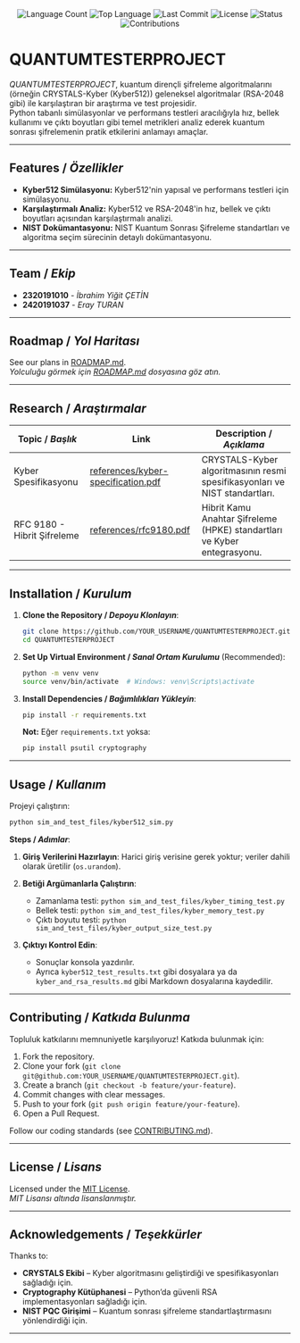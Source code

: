 <div align="center">
  <img src="https://img.shields.io/github/languages/count/YOUR_USERNAME/QUANTUMTESTERPROJECT?style=flat-square&color=blueviolet" alt="Language Count">
  <img src="https://img.shields.io/github/languages/top/YOUR_USERNAME/QUANTUMTESTERPROJECT?style=flat-square&color=1e90ff" alt="Top Language">
  <img src="https://img.shields.io/github/last-commit/YOUR_USERNAME/QUANTUMTESTERPROJECT?style=flat-square&color=ff69b4" alt="Last Commit">
  <img src="https://img.shields.io/github/license/YOUR_USERNAME/QUANTUMTESTERPROJECT?style=flat-square&color=yellow" alt="License">
  <img src="https://img.shields.io/badge/Status-Active-green?style=flat-square" alt="Status">
  <img src="https://img.shields.io/badge/Contributions-Welcome-brightgreen?style=flat-square" alt="Contributions">
</div>

# QUANTUMTESTERPROJECT

*QUANTUMTESTERPROJECT*, kuantum dirençli şifreleme algoritmalarını (örneğin CRYSTALS-Kyber (Kyber512)) geleneksel algoritmalar (RSA-2048 gibi) ile karşılaştıran bir araştırma ve test projesidir.  
Python tabanlı simülasyonlar ve performans testleri aracılığıyla hız, bellek kullanımı ve çıktı boyutları gibi temel metrikleri analiz ederek kuantum sonrası şifrelemenin pratik etkilerini anlamayı amaçlar.

---

## Features / *Özellikler*

- **Kyber512 Simülasyonu:** Kyber512'nin yapısal ve performans testleri için simülasyonu.  
- **Karşılaştırmalı Analiz:** Kyber512 ve RSA-2048'in hız, bellek ve çıktı boyutları açısından karşılaştırmalı analizi.  
- **NIST Dokümantasyonu:** NIST Kuantum Sonrası Şifreleme standartları ve algoritma seçim sürecinin detaylı dokümantasyonu.

---

## Team / *Ekip*

- **2320191010** - *İbrahim Yiğit ÇETİN*  
- **2420191037** - *Eray TURAN*

---

## Roadmap / *Yol Haritası*

See our plans in [ROADMAP.md](ROADMAP.md).  
*Yolculuğu görmek için [ROADMAP.md](ROADMAP.md) dosyasına göz atın.*

---

## Research / *Araştırmalar*

| Topic / *Başlık*              | Link                                        | Description / *Açıklama*                                                         |
|------------------------------|---------------------------------------------|----------------------------------------------------------------------------------|
| Kyber Spesifikasyonu         | [references/kyber-specification.pdf](references/kyber-specification.pdf) | CRYSTALS-Kyber algoritmasının resmi spesifikasyonları ve NIST standartları.     |
| RFC 9180 - Hibrit Şifreleme  | [references/rfc9180.pdf](references/rfc9180.pdf)           | Hibrit Kamu Anahtar Şifreleme (HPKE) standartları ve Kyber entegrasyonu.        |

---

## Installation / *Kurulum*

1. **Clone the Repository / *Depoyu Klonlayın***:  
   ```bash
   git clone https://github.com/YOUR_USERNAME/QUANTUMTESTERPROJECT.git
   cd QUANTUMTESTERPROJECT
   ```

2. **Set Up Virtual Environment / *Sanal Ortam Kurulumu*** (Recommended):  
   ```bash
   python -m venv venv
   source venv/bin/activate  # Windows: venv\Scripts\activate
   ```

3. **Install Dependencies / *Bağımlılıkları Yükleyin***:  
   ```bash
   pip install -r requirements.txt
   ```

   **Not:** Eğer `requirements.txt` yoksa:  
   ```bash
   pip install psutil cryptography
   ```

---

## Usage / *Kullanım*

Projeyi çalıştırın:  
```bash
python sim_and_test_files/kyber512_sim.py
```

**Steps / *Adımlar***:  
1. **Giriş Verilerini Hazırlayın**: Harici giriş verisine gerek yoktur; veriler dahili olarak üretilir (`os.urandom`).  
2. **Betiği Argümanlarla Çalıştırın**:  
   - Zamanlama testi: `python sim_and_test_files/kyber_timing_test.py`  
   - Bellek testi: `python sim_and_test_files/kyber_memory_test.py`  
   - Çıktı boyutu testi: `python sim_and_test_files/kyber_output_size_test.py`

3. **Çıktıyı Kontrol Edin**:  
   - Sonuçlar konsola yazdırılır.  
   - Ayrıca `kyber512_test_results.txt` gibi dosyalara ya da `kyber_and_rsa_results.md` gibi Markdown dosyalarına kaydedilir.

---

## Contributing / *Katkıda Bulunma*

Topluluk katkılarını memnuniyetle karşılıyoruz! Katkıda bulunmak için:  
1. Fork the repository.  
2. Clone your fork (`git clone git@github.com:YOUR_USERNAME/QUANTUMTESTERPROJECT.git`).  
3. Create a branch (`git checkout -b feature/your-feature`).  
4. Commit changes with clear messages.  
5. Push to your fork (`git push origin feature/your-feature`).  
6. Open a Pull Request.  

Follow our coding standards (see [CONTRIBUTING.md](CONTRIBUTING.md)).

---

## License / *Lisans*

Licensed under the [MIT License](LICENSE.md).  
*MIT Lisansı altında lisanslanmıştır.*

---

## Acknowledgements / *Teşekkürler*

Thanks to:  
- **CRYSTALS Ekibi** – Kyber algoritmasını geliştirdiği ve spesifikasyonları sağladığı için.  
- **Cryptography Kütüphanesi** – Python’da güvenli RSA implementasyonları sağladığı için.  
- **NIST PQC Girişimi** – Kuantum sonrası şifreleme standartlaştırmasını yönlendirdiği için.

---

